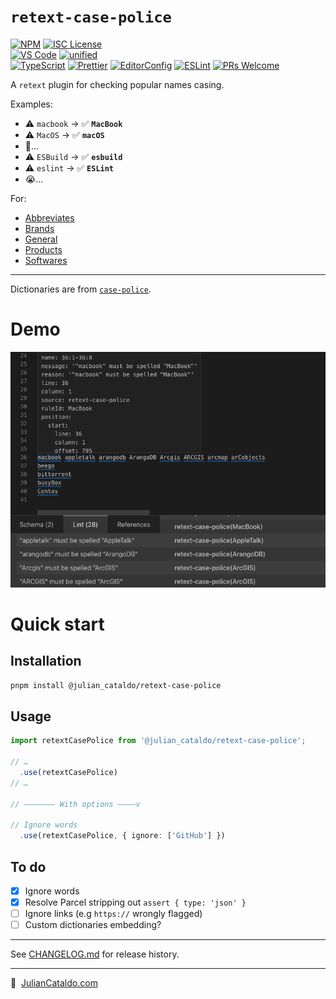 # `retext-case-police`

[![NPM](https://img.shields.io/npm/v/@julian_cataldo/retext-case-police)](https://www.npmjs.com/package/@julian_cataldo/retext-case-police)
[![ISC License](https://img.shields.io/npm/l/@julian_cataldo/remark-lint-frontmatter-schema)](./LICENSE)  
[![VS Code](https://img.shields.io/badge/Visual_Studio_Code-0078D4?logo=visual%20studio%20code)](https://code.visualstudio.com)
[![unified](https://img.shields.io/badge/uni-fied-0366d6?logo=markdown)](https://unifiedjs.com)  
[![TypeScript](https://img.shields.io/badge/TypeScript-333333.svg?logo=typescript)](http://www.typescriptlang.org/)
[![Prettier](https://img.shields.io/badge/Prettier-333333.svg?logo=prettier)](https://prettier.io)
[![EditorConfig](https://img.shields.io/badge/EditorConfig-333333.svg?logo=editorconfig)](https://editorconfig.org)
[![ESLint](https://img.shields.io/badge/ESLint-3A33D1?logo=eslint)](https://eslint.org)
[![PRs Welcome](https://img.shields.io/badge/PRs-welcome-brightgreen.svg)](https://makeapullrequest.com)

A `retext` plugin for checking popular names casing.

Examples:

- ⚠️ `macbook` → ✅ **`MacBook`**
- ⚠️ `MacOS` → ✅ **`macOS`**
- 🤔…
- ⚠️ `ESBuild` → ✅ **`esbuild`**
- ⚠️ `eslint` → ✅ **`ESLint`**
- 😭…

For:

- [Abbreviates](https://github.com/antfu/case-police/blob/main/dict/abbreviates.json)
- [Brands](https://github.com/antfu/case-police/blob/main/dict/brands.json)
- [General](https://github.com/antfu/case-police/blob/main/dict/general.json)
- [Products](https://github.com/antfu/case-police/blob/main/dict/products.json)
- [Softwares](https://github.com/antfu/case-police/blob/main/dict/softwares.json)

---

Dictionaries are from [`case-police`](https://github.com/antfu/case-police).

# Demo

![Demo screenshot of this retext plugin](./docs/screenshot.png)

# Quick start

## Installation

```sh
pnpm install @julian_cataldo/retext-case-police
```

## Usage

```ts
import retextCasePolice from '@julian_cataldo/retext-case-police';

// …
  .use(retextCasePolice)
// …

// ——————— With options ————v

// Ignore words
  .use(retextCasePolice, { ignore: ['GitHub'] })

```

## To do

- [x] Ignore words
- [x] Resolve Parcel stripping out `assert { type: 'json' }`
- [ ] Ignore links (e.g `https://` wrongly flagged)
- [ ] Custom dictionaries embedding?

---

See [CHANGELOG.md](./CHANGELOG.md) for release history.

---

🔗  [JulianCataldo.com](https://www.juliancataldo.com)
